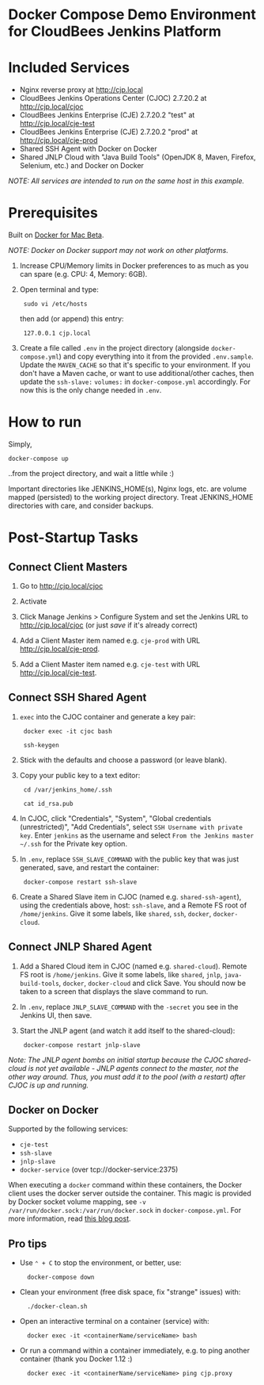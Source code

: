 # Docker Compose Demo Environment for CloudBees Jenkins Platform

# Included Services
* Nginx reverse proxy at http://cjp.local
* CloudBees Jenkins Operations Center (CJOC) 2.7.20.2 at http://cjp.local/cjoc
* CloudBees Jenkins Enterprise (CJE) 2.7.20.2 "test" at http://cjp.local/cje-test
* CloudBees Jenkins Enterprise (CJE) 2.7.20.2 "prod" at http://cjp.local/cje-prod
* Shared SSH Agent with Docker on Docker
* Shared JNLP Cloud with "Java Build Tools" (OpenJDK 8, Maven, Firefox, Selenium, etc.) and Docker on Docker

*NOTE: All services are intended to run on the same host in this example.*

# Prerequisites

Built on [Docker for Mac Beta](https://blog.docker.com/2016/03/docker-for-mac-windows-beta/).

*NOTE: Docker on Docker support may not work on other platforms.*

1. Increase CPU/Memory limits in Docker preferences to as much as you can spare (e.g. CPU: 4, Memory: 6GB).

2. Open terminal and type:

        sudo vi /etc/hosts

    then add (or append) this entry:

        127.0.0.1 cjp.local

3. Create a file called ``.env`` in the project directory (alongside ``docker-compose.yml``) and copy everything into it from the provided ``.env.sample``. Update the ``MAVEN_CACHE`` so that it's specific to your environment. If you don't have a Maven cache, or want to use additional/other caches, then update the ``ssh-slave:`` ``volumes:`` in ``docker-compose.yml`` accordingly. For now this is the only change needed in ``.env``.

# How to run

Simply,

    docker-compose up

..from the project directory, and wait a little while :)

Important directories like JENKINS_HOME(s), Nginx logs, etc. are volume mapped (persisted) to the working project directory. Treat JENKINS_HOME directories with care, and consider backups.

# Post-Startup Tasks

## Connect Client Masters

1. Go to http://cjp.local/cjoc

2. Activate

3. Click Manage Jenkins > Configure System and set the Jenkins URL to http://cjp.local/cjoc (or just _save_ if it's already correct)

4. Add a Client Master item named e.g. ``cje-prod`` with URL http://cjp.local/cje-prod.

5. Add a Client Master item named e.g. ``cje-test`` with URL  http://cjp.local/cje-test.

## Connect SSH Shared Agent

1. `` exec `` into the CJOC container and generate a key pair:

        docker exec -it cjoc bash

        ssh-keygen

2. Stick with the defaults and choose a password (or leave blank).

3. Copy your public key to a text editor:

        cd /var/jenkins_home/.ssh

        cat id_rsa.pub

4. In CJOC, click "Credentials", "System", "Global credentials (unrestricted)", "Add Credentials", select ``SSH Username with private key``. Enter ``jenkins`` as the username and select ``From the Jenkins master ~/.ssh`` for the Private key option.

5. In ``.env``, replace ``SSH_SLAVE_COMMAND`` with the public key that was just generated, save, and restart the container:

        docker-compose restart ssh-slave

6. Create a Shared Slave item in CJOC (named e.g. ``shared-ssh-agent``), using the credentials above, host: ``ssh-slave``, and a Remote FS root of ``/home/jenkins``. Give it some labels, like ``shared``, ``ssh``, ``docker``, ``docker-cloud``.

## Connect JNLP Shared Agent

1. Add a Shared Cloud item in CJOC (named e.g. `` shared-cloud ``). Remote FS root is ``/home/jenkins``. Give it some labels, like ``shared``, ``jnlp``, ``java-build-tools``, ``docker``, ``docker-cloud`` and click Save. You should now be taken to a screen that displays the slave command to run.

2. In ``.env``, replace ``JNLP_SLAVE_COMMAND`` with the ``-secret`` you see in the Jenkins UI, then save.

3. Start the JNLP agent (and watch it add itself to the shared-cloud):

        docker-compose restart jnlp-slave

*Note: The JNLP agent bombs on initial startup because the CJOC shared-cloud is not yet available - JNLP agents connect to the master, not the other way around. Thus, you must add it to the pool (with a restart) after CJOC is up and running.*

## Docker on Docker

Supported by the following services:

* ``cje-test``
* ``ssh-slave``
* ``jnlp-slave``
* ``docker-service`` (over tcp://docker-service:2375)

When executing a ``docker`` command within these containers, the Docker client uses the  docker server outside the container. This magic is provided by Docker socket volume mapping, see ``-v /var/run/docker.sock:/var/run/docker.sock`` in ``docker-compose.yml``. For more information, read [this blog post](https://jpetazzo.github.io/2015/09/03/do-not-use-docker-in-docker-for-ci/).

## Pro tips

* Use ``⌃ + C`` to stop the environment, or better, use:

        docker-compose down

* Clean your environment (free disk space, fix "strange" issues) with:

        ./docker-clean.sh

* Open an interactive terminal on a container (service) with:

        docker exec -it <containerName/serviceName> bash

* Or run a command within a container immediately, e.g. to ping another container (thank you Docker 1.12 :)

        docker exec -it <containerName/serviceName> ping cjp.proxy
